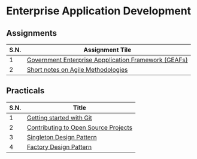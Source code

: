 # Enterprise Application Development

## Assignments

| S.N. | Assignment Tile |
| --- | --- |
| 1 | [Government Enterprise Appplication Framework (GEAFs)] |
| 2 | [Short notes on Agile Methodologies] |

[Government Enterprise Appplication Framework (GEAFs)]:https://github.com/SagarPaudel/EAD/blob/main/Assignments/Assignment_1.md
[Short notes on Agile Methodologies]:https://github.com/SagarPaudel/EAD/blob/main/Assignments/Assignment_2.md

## Practicals

| S.N. | Title |
| --- | --- |
| 1 | [Getting started with Git] |
| 2 | [Contributing to Open Source Projects] |
| 3 | [Singleton Design Pattern] |
| 4 | [Factory Design Pattern] |

[Getting started with Git]:https://github.com/EAD-GCES/SagarPaudel-EAD/blob/main/Practicals/Lab1/Getting%20started%20with%20Git.md
[Contributing to Open Source Projects]:https://github.com/EAD-GCES/SagarPaudel-EAD/blob/main/Practicals/Lab2/Contributing%20to%20Projects.md
[Singleton Design Pattern]:https://github.com/EAD-GCES/SagarPaudel-EAD/tree/main/Practicals/Lab3
[Factory Design Pattern]:https://github.com/SagarPaudel/EAD/tree/main/Practicals/Lab4
